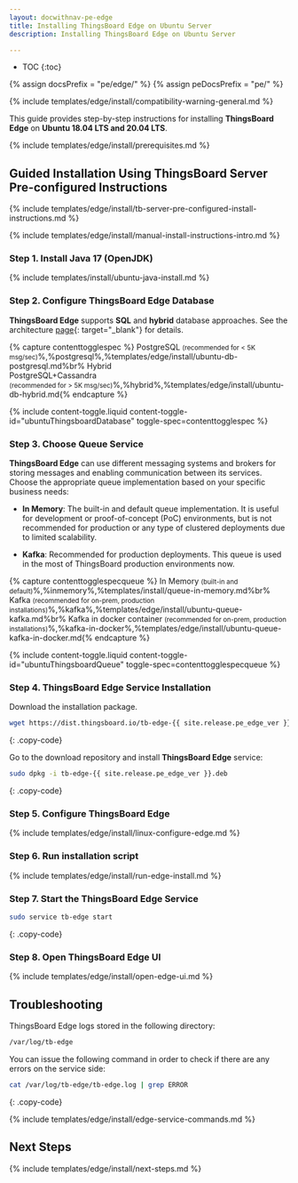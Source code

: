```yaml
---
layout: docwithnav-pe-edge
title: Installing ThingsBoard Edge on Ubuntu Server
description: Installing ThingsBoard Edge on Ubuntu Server

---
```


* TOC
{:toc}

{% assign docsPrefix = "pe/edge/" %}
{% assign peDocsPrefix = "pe/" %}

{% include templates/edge/install/compatibility-warning-general.md %}

This guide provides step-by-step instructions for installing **ThingsBoard Edge** on **Ubuntu 18.04 LTS and 20.04 LTS**.

{% include templates/edge/install/prerequisites.md %}

## Guided Installation Using ThingsBoard Server Pre-configured Instructions

{% include templates/edge/install/tb-server-pre-configured-install-instructions.md %}

{% include templates/edge/install/manual-install-instructions-intro.md %}

### Step 1. Install Java 17 (OpenJDK) 

{% include templates/install/ubuntu-java-install.md %}

### Step 2. Configure ThingsBoard Edge Database

**ThingsBoard Edge** supports **SQL** and **hybrid** database approaches. See the architecture [page](/docs/pe/reference/#sql-vs-nosql-vs-hybrid-database-approach){: target="_blank"} for details.

{% capture contenttogglespec %}
PostgreSQL <small>(recommended for < 5K msg/sec)</small>%,%postgresql%,%templates/edge/install/ubuntu-db-postgresql.md%br%
Hybrid <br>PostgreSQL+Cassandra<br><small>(recommended for > 5K msg/sec)</small>%,%hybrid%,%templates/edge/install/ubuntu-db-hybrid.md{% endcapture %}

{% include content-toggle.liquid content-toggle-id="ubuntuThingsboardDatabase" toggle-spec=contenttogglespec %}

### Step 3. Choose Queue Service

**ThingsBoard Edge** can use different messaging systems and brokers for storing messages and enabling communication between its services. Choose the appropriate queue implementation based on your specific business needs:

* **In Memory**: The built-in and default queue implementation. It is useful for development or proof-of-concept (PoC) environments, but is not recommended for production or any type of clustered deployments due to limited scalability.

* **Kafka**: Recommended for production deployments. This queue is used in the most of ThingsBoard production environments now.

{% capture contenttogglespecqueue %}
In Memory <small>(built-in and default)</small>%,%inmemory%,%templates/install/queue-in-memory.md%br%
Kafka <small>(recommended for on-prem, production installations)</small>%,%kafka%,%templates/edge/install/ubuntu-queue-kafka.md%br%
Kafka in docker container <small>(recommended for on-prem, production installations)</small>%,%kafka-in-docker%,%templates/edge/install/ubuntu-queue-kafka-in-docker.md{% endcapture %}

{% include content-toggle.liquid content-toggle-id="ubuntuThingsboardQueue" toggle-spec=contenttogglespecqueue %}

### Step 4. ThingsBoard Edge Service Installation

Download the installation package.

```bash
wget https://dist.thingsboard.io/tb-edge-{{ site.release.pe_edge_ver }}.deb
```
{: .copy-code}

Go to the download repository and install **ThingsBoard Edge** service:

```bash
sudo dpkg -i tb-edge-{{ site.release.pe_edge_ver }}.deb
```
{: .copy-code}

### Step 5. Configure ThingsBoard Edge

{% include templates/edge/install/linux-configure-edge.md %}

### Step 6. Run installation script

{% include templates/edge/install/run-edge-install.md %} 

### Step 7. Start the ThingsBoard Edge Service

```bash
sudo service tb-edge start
```
{: .copy-code}

### Step 8. Open ThingsBoard Edge UI

{% include templates/edge/install/open-edge-ui.md %} 

## Troubleshooting

ThingsBoard Edge logs stored in the following directory:
 
```bash
/var/log/tb-edge
```

You can issue the following command in order to check if there are any errors on the service side:
 
```bash
cat /var/log/tb-edge/tb-edge.log | grep ERROR
```
{: .copy-code}

{% include templates/edge/install/edge-service-commands.md %} 

## Next Steps

{% include templates/edge/install/next-steps.md %}
